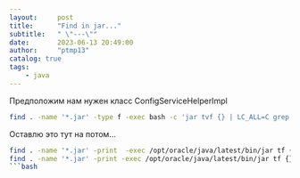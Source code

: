 ```yaml
---
layout:     post
title:      "Find in jar..."
subtitle:   " \"---\""
date:       2023-06-13 20:49:00
author:     "ptmp13"
catalog: true
tags:
    - java
---
```


Предположим нам нужен класс ConfigServiceHelperImpl
```bash
find . -name '*.jar' -type f -exec bash -c 'jar tvf {} | LC_ALL=C grep "ConfigServiceHelperImpl" 1>/dev/null;if [ "$?" = "0" ]; then echo {}; fi' \;
```

Оставлю это тут на потом...
```bash
find . -name '*.jar' -print  -exec /opt/oracle/java/latest/bin/jar tf {} \;|grep lalal
find . -name '*.jar' -print -exec /opt/oracle/java/latest/bin/jar tf {} \; > list_content_jar.txt
```bash